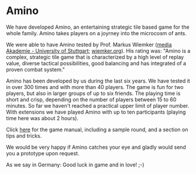 # Amino

We have developed Amino, an entertaining strategic tile based game for the whole family. Amino takes players on a joyrney into the microcosm of ants. 

We were able to have Amino tested by Prof. Markus Wiemker ([media Akademie - University of Stuttgart](https://www.media-hs.de/); [wiemker.org](www.wiemker.org)). His rating was: "Amino is a complex, strategic tile game that is characterized by a high level of replay value, diverse tactical possibilities, good balancing and has integrated of a proven combat system."

Amino has been developed by us during the last six years. We have tested it in over 300 times and with more than 40 players. The game is fun for two players, but also in larger groups of up to six friends. The playing time is short and crisp, depending on the number of players between 15 to 60 minutes. So far we haven't reached a practical upper limit of player number. With extensions we have played Amino with up to ten participants (playing time here was about 2 hours).

Click [here](https://github.com/asishallab/Amino/blob/master/Amino_Game_Manual.pdf) for the game manual, including a sample round, and a section on tips and tricks.

We would be very happy if Amino catches your eye and gladly would send you a prototype upon request.

As we say in Germany: Good luck in game and in love!
;-)
